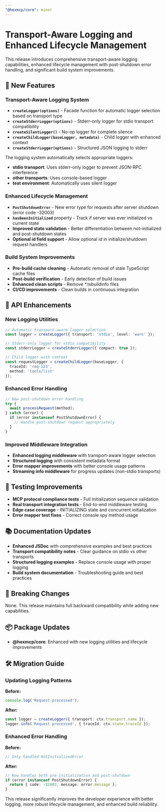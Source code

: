 ```yaml
---
"@hexmcp/core": minor
---
```


# Transport-Aware Logging and Enhanced Lifecycle Management

This release introduces comprehensive transport-aware logging capabilities, enhanced lifecycle management with post-shutdown error handling, and significant build system improvements.

## 🚀 New Features

### Transport-Aware Logging System

- **`createLogger(options)`** - Facade function for automatic logger selection based on transport type
- **`createStderrLogger(options)`** - Stderr-only logger for stdio transport compatibility  
- **`createSilentLogger()`** - No-op logger for complete silence
- **`createChildLogger(baseLogger, metadata)`** - Child logger with enhanced context
- **`createStderrLogger(options)`** - Structured JSON logging to stderr

The logging system automatically selects appropriate loggers:
- **stdio transport**: Uses stderr-only logger to prevent JSON-RPC interference
- **other transports**: Uses console-based logger
- **test environment**: Automatically uses silent logger

### Enhanced Lifecycle Management

- **`PostShutdownError`** - New error type for requests after server shutdown (error code -32003)
- **`hasBeenInitialized`** property - Track if server was ever initialized vs current state
- **Improved state validation** - Better differentiation between not-initialized and post-shutdown states
- **Optional id field support** - Allow optional id in initialize/shutdown request handlers

### Build System Improvements

- **Pre-build cache cleaning** - Automatic removal of stale TypeScript cache files
- **Post-build verification** - Early detection of build issues
- **Enhanced clean scripts** - Remove *.tsbuildinfo files
- **CI/CD improvements** - Clean builds in continuous integration

## 🔧 API Enhancements

### New Logging Utilities

```typescript
// Automatic transport-aware logger selection
const logger = createLogger({ transport: 'stdio', level: 'warn' });

// Stderr-only logger for stdio compatibility
const stderrLogger = createStderrLogger({ compact: true });

// Child logger with context
const requestLogger = createChildLogger(baseLogger, {
  traceId: 'req-123',
  method: 'tools/list'
});
```

### Enhanced Error Handling

```typescript
// New post-shutdown error handling
try {
  await processRequest(method);
} catch (error) {
  if (error instanceof PostShutdownError) {
    // Handle post-shutdown request appropriately
  }
}
```

### Improved Middleware Integration

- **Enhanced logging middleware** with transport-aware logger selection
- **Structured logging** with consistent metadata format
- **Error mapper improvements** with better console usage patterns
- **Streaming info middleware** for progress updates (non-stdio transports)

## 🧪 Testing Improvements

- **MCP protocol compliance tests** - Full initialization sequence validation
- **Real transport integration tests** - End-to-end middleware testing
- **Edge case coverage** - INITIALIZING state and concurrent initialization
- **Error mapper test fixes** - Correct console spy method usage

## 📚 Documentation Updates

- **Enhanced JSDoc** with comprehensive examples and best practices
- **Transport compatibility notes** - Clear guidance on stdio vs other transports
- **Structured logging examples** - Replace console usage with proper logging
- **Build system documentation** - Troubleshooting guide and best practices

## 🔄 Breaking Changes

None. This release maintains full backward compatibility while adding new capabilities.

## 📦 Package Updates

- **@hexmcp/core**: Enhanced with new logging utilities and lifecycle improvements

## 🛠️ Migration Guide

### Updating Logging Patterns

**Before:**
```typescript
console.log('Request processed');
```

**After:**
```typescript
const logger = createLogger({ transport: ctx.transport.name });
logger.info('Request processed', { traceId: ctx.state.traceId });
```

### Enhanced Error Handling

**Before:**
```typescript
// Only handled NotInitializedError
```

**After:**
```typescript
// Now handles both pre-initialization and post-shutdown
if (error instanceof PostShutdownError) {
  return { code: -32003, message: error.message };
}
```

This release significantly improves the developer experience with better logging, more robust lifecycle management, and enhanced build reliability.
